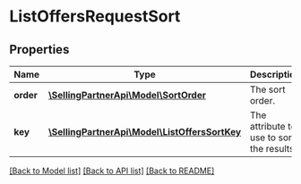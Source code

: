 # ListOffersRequestSort

## Properties
Name | Type | Description | Notes
------------ | ------------- | ------------- | -------------
**order** | [**\SellingPartnerApi\Model\SortOrder**](SortOrder.md) | The sort order. | 
**key** | [**\SellingPartnerApi\Model\ListOffersSortKey**](ListOffersSortKey.md) | The attribute to use to sort the results. | 

[[Back to Model list]](../README.md#documentation-for-models) [[Back to API list]](../README.md#documentation-for-api-endpoints) [[Back to README]](../README.md)


